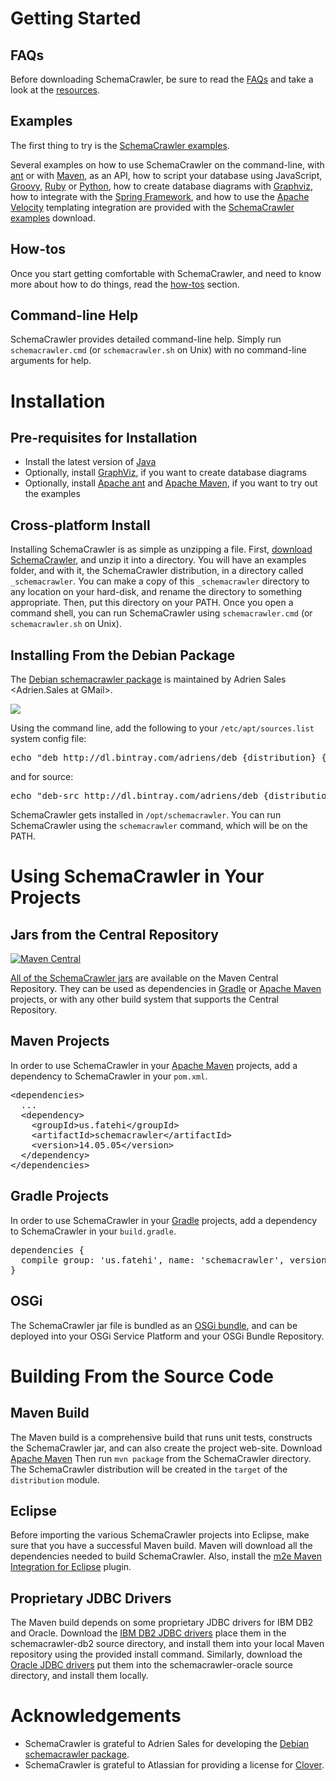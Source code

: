 # Getting Started

## FAQs
Before downloading SchemaCrawler, be sure to read the [FAQs] and take a look at the [resources].

## Examples
The first thing to try is the [SchemaCrawler examples].

Several examples on how to use SchemaCrawler on the command-line, with [ant] or with [Maven], 
as an API, how to script your database using JavaScript, [Groovy],
[Ruby] or [Python], how to create database diagrams with [Graphviz], how to integrate with the 
[Spring Framework], and how to use the [Apache Velocity] templating integration are provided with the 
[SchemaCrawler examples] download.

## How-tos
Once you start getting comfortable with SchemaCrawler, and need to know more about how to do things, 
read the [how-tos] section.

## Command-line Help
SchemaCrawler provides detailed command-line help. Simply run `schemacrawler.cmd` (or
`schemacrawler.sh` on Unix) with no command-line arguments for help.

# Installation

## Pre-requisites for Installation

- Install the latest version of [Java](https://www.java.com/)
- Optionally, install [GraphViz](http://www.graphviz.org/), if you want to create database diagrams
- Optionally, install [Apache ant](http://ant.apache.org/) and [Apache Maven](http://maven.apache.org/), 
  if you want to try out the examples

## Cross-platform Install
Installing SchemaCrawler is as simple as unzipping a file. First, 
[download SchemaCrawler](http://github.com/sualeh/SchemaCrawler/releases/),
and unzip it into a directory. You will have an examples folder, and with it, the SchemaCrawler
distribution, in a directory called `_schemacrawler`. You can make a copy of this `_schemacrawler`
directory to any location on your hard-disk, and rename the directory to something appropriate.
Then, put this directory on your PATH. Once you open a command shell, you can run SchemaCrawler
using `schemacrawler.cmd` (or `schemacrawler.sh` on Unix).

## Installing From the Debian Package
The [Debian schemacrawler package] is maintained by
Adrien Sales <Adrien.Sales at GMail>.

<a href="https://bintray.com/adriens/deb/schemacrawler/_latestVersion">
<img src="https://api.bintray.com/packages/adriens/deb/schemacrawler/images/download.svg" /></a>

Using the command line, add the following to your `/etc/apt/sources.list` system config file: 
<div class="source"><pre>
echo "deb http://dl.bintray.com/adriens/deb {distribution} {components}" | sudo tee -a /etc/apt/sources.list 
</pre></div>
and for source:
<div class="source"><pre>
echo "deb-src http://dl.bintray.com/adriens/deb {distribution} {components}" | sudo tee -a /etc/apt/sources.list
</pre></div>

SchemaCrawler gets installed in `/opt/schemacrawler`.
You can run SchemaCrawler using the `schemacrawler` command, which will be on the PATH.

# Using SchemaCrawler in Your Projects

## Jars from the Central Repository

[![Maven Central](https://img.shields.io/maven-central/v/us.fatehi/schemacrawler.svg)](http://search.maven.org/#search%7Cga%7C1%7Cg%3Aus.fatehi%20schemacrawler)

[All of the SchemaCrawler jars](http://search.maven.org/#search%7Cga%7C1%7Cg%3Aus.fatehi%20a%3Aschemacrawler*) 
are available on the Maven Central Repository. 
They can be used as dependencies in [Gradle](https://gradle.org/) or [Apache Maven] projects, or with any other
build system that supports the Central Repository.

## Maven Projects
In order to use SchemaCrawler in your [Apache Maven] projects, add a dependency to SchemaCrawler in your `pom.xml`.

<div class="source"><pre>
&lt;dependencies&gt;
  ...
  &lt;dependency&gt;
    &lt;groupId&gt;us.fatehi&lt;/groupId&gt;
    &lt;artifactId&gt;schemacrawler&lt;/artifactId&gt;
    &lt;version&gt;14.05.05&lt;/version&gt;
  &lt;/dependency&gt;
&lt;/dependencies&gt;
</pre></div>

## Gradle Projects
In order to use SchemaCrawler in your [Gradle](https://gradle.org/) projects, add a dependency to SchemaCrawler in your `build.gradle`.

<div class="source"><pre>
dependencies {
  compile group: 'us.fatehi', name: 'schemacrawler', version: '14.05.05'
}
</pre></div>

## OSGi
The SchemaCrawler jar file is bundled as an [OSGi bundle], and can be deployed into your OSGi Service Platform 
and your OSGi Bundle Repository.

# Building From the Source Code

## Maven Build
The Maven build is a comprehensive build that runs unit tests, constructs the SchemaCrawler jar, and can 
also create the project web-site. Download [Apache Maven] Then run `mvn package` from the SchemaCrawler directory. 
The SchemaCrawler distribution will be created in the `target` of the `distribution` module.		

## Eclipse
Before importing the various SchemaCrawler projects into Eclipse, make sure that you have a successful 
Maven build. Maven will download all the dependencies needed to build SchemaCrawler. Also, install the 
[m2e Maven Integration for Eclipse] plugin.

## Proprietary JDBC Drivers
The Maven build depends on some proprietary JDBC drivers for IBM DB2 and Oracle. Download the [IBM DB2 JDBC drivers] 
place them in the schemacrawler-db2 source directory, and install them into your local Maven repository using 
the provided install command. Similarly, download the [Oracle JDBC drivers] put them into the schemacrawler-oracle 
source directory, and install them locally.

# Acknowledgements

- SchemaCrawler is grateful to Adrien Sales for developing the [Debian schemacrawler package].
- SchemaCrawler is grateful to Atlassian for providing a license for [Clover].

[Debian schemacrawler package]: http://github.com/adriens/schemacrawler-deb
[FAQs]: faq.html
[resources]: resources.html
[SchemaCrawler examples]: http://github.com/sualeh/SchemaCrawler/releases/
[ant]: http://ant.apache.org/
[Maven]: http://maven.apache.org/
[Groovy]: http://groovy.codehaus.org/
[Ruby]: http://www.ruby-lang.org/en/
[Python]: http://www.python.org/
[Graphviz]: http://www.graphviz.org/
[Spring Framework]: http://www.springsource.org/spring-framework
[Apache Velocity]: http://velocity.apache.org/
[SchemaCrawler examples]: http://github.com/sualeh/SchemaCrawler/releases/
[Apache Maven]: http://maven.apache.org/
[OSGi bundle]: http://en.wikipedia.org/wiki/OSGi#Bundles
[m2e Maven Integration for Eclipse]: http://eclipse.org/m2e/
[IBM DB2 JDBC drivers]: http://www-306.ibm.com/software/data/db2/express/download.html
[Oracle JDBC drivers]: http://www.oracle.com/technetwork/database/enterprise-edition/jdbc-112010-090769.html
[Clover]: http://www.atlassian.com/software/clover/
[how-tos]: how-to.html

